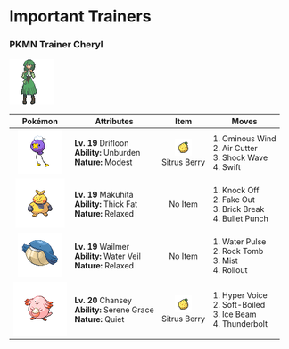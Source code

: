 # Important Trainers

### PKMN Trainer Cheryl

![PKMN Trainer Cheryl](../../assets/important_trainers/cheryl.png "PKMN Trainer Cheryl")

| Pokémon | Attributes | Item | Moves |
|:-------:|------------|:----:|-------|
| ![Drifloon](../../assets/sprites/drifloon/front.gif "Drifloon") | **Lv. 19** Drifloon<br>**Ability:** <span class="tooltip" title="Raises Speed if a held item is used.">Unburden</span><br>**Nature:** <span class="tooltip" title="[+Sp. Atk, -Atk]">Modest</span> | ![Sitrus Berry](../../assets/items/sitrus_berry.png "Sitrus Berry")<br><span class="tooltip" title="A Poffin ingredient. It may be used or held by a Pokémon to heal the user’s HP a little.">Sitrus Berry</span> | 1. <span class="tooltip" title="The user creates a gust of repulsive wind. It may also raise all the user’s stats at once.">Ominous Wind</span><br>2. <span class="tooltip" title="The user launches razorlike wind to slash the foe. It has a high critical-hit ratio.">Air Cutter</span><br>3. <span class="tooltip" title="The user strikes the foe with a quick jolt of electricity. This attack cannot be evaded.">Shock Wave</span><br>4. <span class="tooltip" title="Star-shaped rays are shot at the foe. This attack never misses. ">Swift</span> |
| ![Makuhita](../../assets/sprites/makuhita/front.gif "Makuhita") | **Lv. 19** Makuhita<br>**Ability:** <span class="tooltip" title="Raises resistance to Fire-​ and Ice-type moves.">Thick Fat</span><br>**Nature:** <span class="tooltip" title="[+Def, -Spd]">Relaxed</span> | No Item | 1. <span class="tooltip" title="The user slaps down the foe’s held item, preventing the item from being used during the battle.">Knock Off</span><br>2. <span class="tooltip" title="An attack that hits first and makes the target flinch. This move works only on the first turn.">Fake Out</span><br>3. <span class="tooltip" title="The user attacks with tough fists, etc. It can also break any barrier such as Light Screen and Reflect.">Brick Break</span><br>4. <span class="tooltip" title="The user strikes with a tough punch as fast as a bullet. This move always goes first.">Bullet Punch</span> |
| ![Wailmer](../../assets/sprites/wailmer/front.gif "Wailmer") | **Lv. 19** Wailmer<br>**Ability:** <span class="tooltip" title="Prevents the Pokémon from getting a burn.">Water Veil</span><br>**Nature:** <span class="tooltip" title="[+Def, -Spd]">Relaxed</span> | No Item | 1. <span class="tooltip" title="The user attacks the foe with a pulsing blast of water. It may also confuse the foe.">Water Pulse</span><br>2. <span class="tooltip" title="Boulders are hurled at the foe. It also lowers the foe’s Speed by preventing its movement.">Rock Tomb</span><br>3. <span class="tooltip" title="The user cloaks its body with a white mist that prevents any of its stats from being cut for five turns.">Mist</span><br>4. <span class="tooltip" title="The user continually rolls into the foe over five turns. It becomes stronger each time it hits.">Rollout</span> |
| ![Chansey](../../assets/sprites/chansey/front.gif "Chansey") | **Lv. 20** Chansey<br>**Ability:** <span class="tooltip" title="Boosts the likelihood of added effects appearing.">Serene Grace</span><br>**Nature:** <span class="tooltip" title="[+Sp. Atk, -Spd]">Quiet</span> | ![Sitrus Berry](../../assets/items/sitrus_berry.png "Sitrus Berry")<br><span class="tooltip" title="A Poffin ingredient. It may be used or held by a Pokémon to heal the user’s HP a little.">Sitrus Berry</span> | 1. <span class="tooltip" title="The user lets loose a horribly echoing shout with the power to inflict damage.">Hyper Voice</span><br>2. <span class="tooltip" title="The user restores its own HP by up to half of its maximum HP. It may also be used to heal an ally’s HP.">Soft-Boiled</span><br>3. <span class="tooltip" title="The foe is struck with an icy-cold beam of energy. It may also freeze the target solid.">Ice Beam</span><br>4. <span class="tooltip" title="A strong electric blast is loosed at the foe. It may also leave the foe paralyzed.">Thunderbolt</span> |


